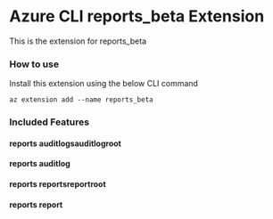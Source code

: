 # Azure CLI reports_beta Extension #
This is the extension for reports_beta

### How to use ###
Install this extension using the below CLI command
```
az extension add --name reports_beta
```

### Included Features ###
#### reports auditlogsauditlogroot ####
#### reports auditlog ####
#### reports reportsreportroot ####
#### reports report ####